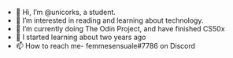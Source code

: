 - 👋 Hi, I’m @unicorks, a student. 
- 👀 I’m interested in reading and learning about technology.
- 🌱 I’m currently doing The Odin Project, and have finished CS50x
- 💞️ I started learning about two years ago
- 📫 How to reach me- femmesensuale#7786 on Discord

